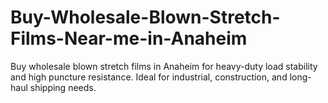 # Buy-Wholesale-Blown-Stretch-Films-Near-me-in-Anaheim
Buy wholesale blown stretch films in Anaheim for heavy-duty load stability and high puncture resistance. Ideal for industrial, construction, and long-haul shipping needs.
